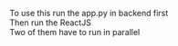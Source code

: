 To use this run the app.py in backend first <br>
Then run the ReactJS <br>
Two of them have to run in parallel
